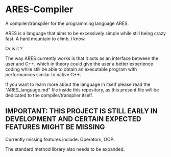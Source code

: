 # ARES-Compiler
A compiler/transpiler for the programming language ARES.


ARES is a language that aims to be excessively simple while still being crazy fast.
A hard mountain to climb, i know.

Or is it ?

The way ARES currently works is that it acts as an interface between the user and C++, which in theory could give the user a better experience coding while still be able to obtain an executable program with performances similar to native C++.

If you want to learn more about the language in itself please read the "ARES_language.md" file inside this repository, as this present file will be dedicated to the compiler/transpiler itself.

## IMPORTANT: THIS PROJECT IS STILL EARLY IN DEVELOPMENT AND CERTAIN EXPECTED FEATURES MIGHT BE MISSING

Currently missing features include: Operators, OOP.

The standard method library also needs to be expanded.
